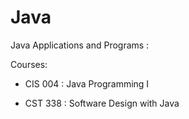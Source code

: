 # Java

Java Applications and Programs : 

Courses: 

- CIS 004 : Java Programming I 

- CST 338 : Software Design with Java 
